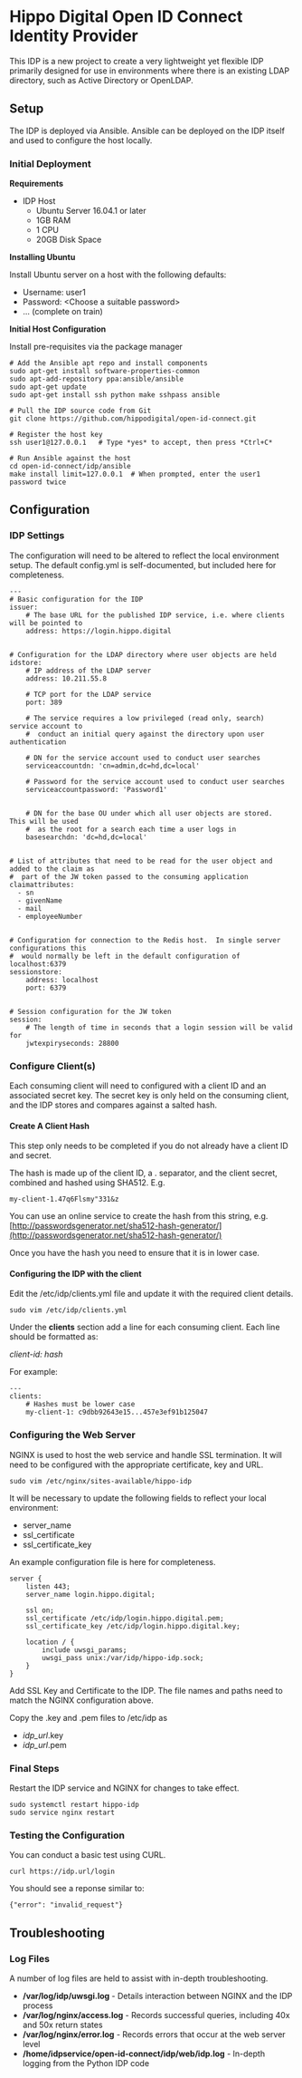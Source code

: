 # Hippo Digital Open ID Connect Identity Provider
This IDP is a new project to create a very lightweight yet flexible IDP primarily designed for use in environments where there is an existing LDAP directory, such as Active Directory or OpenLDAP.

## Setup

The IDP is deployed via Ansible.  Ansible can be deployed on the IDP itself and used to configure the host locally.

### Initial Deployment

**Requirements**

 - IDP Host
   - Ubuntu Server 16.04.1 or later
   - 1GB RAM
   - 1 CPU
   - 20GB Disk Space

   
**Installing Ubuntu**

Install Ubuntu server on a host with the following defaults:

 - Username: user1
 - Password: \<Choose a suitable password\>
 - ... (complete on train)

 
**Initial Host Configuration**

Install pre-requisites via the package manager

````
# Add the Ansible apt repo and install components
sudo apt-get install software-properties-common
sudo apt-add-repository ppa:ansible/ansible
sudo apt-get update
sudo apt-get install ssh python make sshpass ansible

# Pull the IDP source code from Git
git clone https://github.com/hippodigital/open-id-connect.git

# Register the host key
ssh user1@127.0.0.1   # Type *yes* to accept, then press *Ctrl+C*

# Run Ansible against the host 
cd open-id-connect/idp/ansible
make install limit=127.0.0.1  # When prompted, enter the user1 password twice
````

## Configuration


### IDP Settings

The configuration will need to be altered to reflect the local environment setup.  The default config.yml is self-documented, but included here for completeness.

````
---
# Basic configuration for the IDP
issuer:
    # The base URL for the published IDP service, i.e. where clients will be pointed to
    address: https://login.hippo.digital


# Configuration for the LDAP directory where user objects are held
idstore:
    # IP address of the LDAP server
    address: 10.211.55.8

    # TCP port for the LDAP service
    port: 389

    # The service requires a low privileged (read only, search) service account to
    #  conduct an initial query against the directory upon user authentication

    # DN for the service account used to conduct user searches
    serviceaccountdn: 'cn=admin,dc=hd,dc=local'

    # Password for the service account used to conduct user searches
    serviceaccountpassword: 'Password1'


    # DN for the base OU under which all user objects are stored.  This will be used
    #  as the root for a search each time a user logs in
    basesearchdn: 'dc=hd,dc=local'


# List of attributes that need to be read for the user object and added to the claim as
#  part of the JW token passed to the consuming application
claimattributes:
  - sn
  - givenName
  - mail
  - employeeNumber


# Configuration for connection to the Redis host.  In single server configurations this
#  would normally be left in the default configuration of localhost:6379
sessionstore:
    address: localhost
    port: 6379


# Session configuration for the JW token
session:
    # The length of time in seconds that a login session will be valid for
    jwtexpiryseconds: 28800
````

### Configure Client(s)

Each consuming client will need to configured with a client ID and an associated secret key.  The secret key is only held on the consuming client, and the IDP stores and compares against a salted hash.

#### Create A Client Hash

This step only needs to be completed if you do not already have a client ID and secret.

The hash is made up of the client ID, a . separator, and the client secret, combined and hashed using SHA512.  E.g.

````
my-client-1.47q6Flsmy"331&z
````
You can use an online service to create the hash from this string, e.g. [http://passwordsgenerator.net/sha512-hash-generator/](http://passwordsgenerator.net/sha512-hash-generator/)

Once you have the hash you need to ensure that it is in lower case.

#### Configuring the IDP with the client

Edit the /etc/idp/clients.yml file and update it with the required client details.

````
sudo vim /etc/idp/clients.yml
````
Under the **clients** section add a line for each consuming client.  Each line should be formatted as:

   *client-id: hash*

For example:

````
---
clients:
    # Hashes must be lower case
    my-client-1: c9dbb92643e15...457e3ef91b125047

````

### Configuring the Web Server

NGINX is used to host the web service and handle SSL termination.  It will need to be configured with the appropriate certificate, key and URL.

````
sudo vim /etc/nginx/sites-available/hippo-idp
````

It will be necessary to update the following fields to reflect your local environment:

* server\_name
* ssl\_certificate
* ssl\_certificate\_key

An example configuration file is here for completeness.

````
server {
    listen 443;
    server_name login.hippo.digital;

    ssl on;
    ssl_certificate /etc/idp/login.hippo.digital.pem;
    ssl_certificate_key /etc/idp/login.hippo.digital.key;

    location / {
        include uwsgi_params;
        uwsgi_pass unix:/var/idp/hippo-idp.sock;
    }
}
````

Add SSL Key and Certificate to the IDP.  The file names and paths need to match the NGINX configuration above.

Copy the .key and .pem files to /etc/idp as

* *idp_url*.key
* *idp_url*.pem


### Final Steps

Restart the IDP service and NGINX for changes to take effect.

````
sudo systemctl restart hippo-idp
sudo service nginx restart
````

### Testing the Configuration

You can conduct a basic test using CURL.

````
curl https://idp.url/login
````

You should see a reponse similar to:

````
{"error": "invalid_request"}
````

## Troubleshooting

### Log Files

A number of log files are held to assist with in-depth troubleshooting. 

* **/var/log/idp/uwsgi.log** - Details interaction between NGINX and the IDP process
* **/var/log/nginx/access.log** - Records successful queries, including 40x and 50x return states
* **/var/log/nginx/error.log** - Records errors that occur at the web server level
* **/home/idpservice/open-id-connect/idp/web/idp.log** - In-depth logging from the Python IDP code